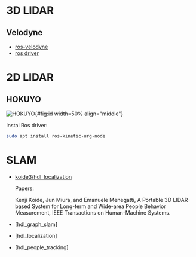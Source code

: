 

# 3D LIDAR
## Velodyne
- [ros-velodyne](http://wiki.ros.org/velodyne)
- [ros driver](ros-drivers/velodyne)

# 2D LIDAR
## HOKUYO

![HOKUYO](http://wiki.ros.org/urg_node?action=AttachFile&do=get&target=hokuyo.jpg){#fig:id width=50% align="middle"}

Instal Ros driver:

```sh
sudo apt install ros-kinetic-urg-node
```

# SLAM
- [koide3/hdl_localization](https://github.com/koide3/hdl_localization.git)

  Papers:

  Kenji Koide, Jun Miura, and Emanuele Menegatti, A Portable 3D LIDAR-based System for Long-term and Wide-area People Behavior Measurement, IEEE Transactions on Human-Machine Systems.
- [hdl_graph_slam]
- [hdl_localization]
- [hdl_people_tracking]
